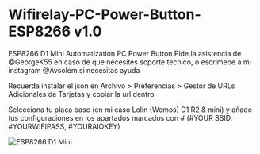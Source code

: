 # Wifirelay-PC-Power-Button-ESP8266 v1.0
ESP8266 D1 Mini Automatization PC Power Button
Pide la asistencia de @GeorgeK55 en caso de que necesites soporte tecnico, o escrimebe a mi instagram @Avsolem si necesitas ayuda

Recuerda instalar el json en Archivo > Preferencias > Gestor de URLs Adicionales de Tarjetas y copiar la url dentro

Selecciona tu placa base (en mi caso Lolin (Wemos) D1 R2 & mini) y añade tus configuraciones en los apartados marcados con # (#YOUR SSID, #YOURWIFIPASS, #YOURAIOKEY)

![ESP8266 D1 Mini](https://www.ardubitronics.com/464-large_default/wemos-d1-mini.jpg)
